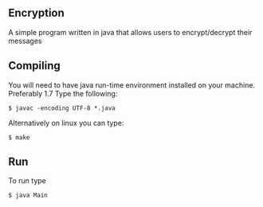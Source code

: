 ## Encryption ##

A simple program written in java that allows users to encrypt/decrypt their messages

## Compiling ##
You will need to have java run-time environment installed on your machine. Preferably 1.7
Type the following:

`$ javac -encoding UTF-8 *.java`

Alternatively on linux you can type:

`$ make`

## Run ##
To run type

`$ java Main`
